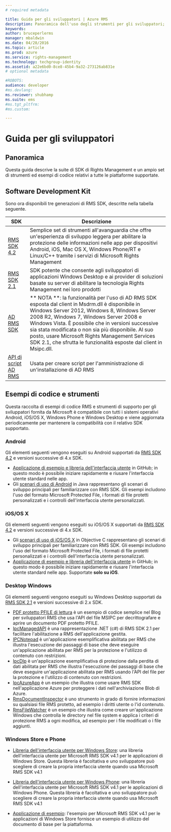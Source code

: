 ```yaml
---
# required metadata

title: Guida per gli sviluppatori | Azure RMS
description: Panoramica dell'uso degli strumenti per gli sviluppatori; SDK, librerie aggiuntive ed esempi di codice.
keywords:
author: bruceperlerms
manager: mbaldwin
ms.date: 04/28/2016
ms.topic: article
ms.prod: azure
ms.service: rights-management
ms.technology: techgroup-identity
ms.assetid: a22e6bd0-8ce8-45b4-9a32-273126ab831e
# optional metadata

#ROBOTS:
audience: developer
#ms.devlang:
ms.reviewer: shubhamp
ms.suite: ems
#ms.tgt_pltfrm:
#ms.custom:

---
```


# Guida per gli sviluppatori

## Panoramica ##
Questa guida descrive la suite di SDK di Rights Management e un ampio set di strumenti ed esempi di codice relativi a tutte le piattaforme supportate. 

## Software Development Kit ##
Sono ora disponibili tre generazioni di RMS SDK, descritte nella tabella seguente.

| SDK | Descrizione |
|------|---------|
| [RMS SDK 4.2](active-directory-rights-management-services-multi-platform-thin-client-sdk-portal.md) | Semplice set di strumenti all'avanguardia che offre un'esperienza di sviluppo leggera per abilitare la protezione delle informazioni nelle app per dispositivi Android, iOS, Mac OS X, Windows Phone/RT e Linux/C++ tramite i servizi di Microsoft Rights Management |
| [RMS SDK 2.1](microsoft-information-protection-and-control-client-portal.md) | SDK potente che consente agli sviluppatori di applicazioni Windows Desktop e ai provider di soluzioni basate su server di abilitare la tecnologia Rights Management nei loro prodotti|
|[AD RMS SDK](https://msdn.microsoft.com/en-us/library/cc530379(v=vs.85).aspx)|** NOTA **: la funzionalità per l'uso di AD RMS SDK esposta dal client in Msdrm.dll è disponibile in Windows Server 2012, Windows 8, Windows Server 2008 R2, Windows 7, Windows Server 2008 e Windows Vista. È possibile che in versioni successive sia stata modificata o non sia più disponibile. Al suo posto, usare Microsoft Rights Management Services SDK 2.1, che sfrutta le funzionalità esposte dal client in Msipc.dll.|
|[API di script AD RMS](https://msdn.microsoft.com/en-us/library/bb968797(v=vs.85).aspx)| Usata per creare script per l'amministrazione di un'installazione di AD RMS|

## Esempi di codice e strumenti
Questa raccolta di esempi di codice RMS e strumenti di supporto per gli sviluppatori fornita da Microsoft è compatibile con tutti i sistemi operativi Android, iOS/OS X, Windows Phone e Windows Desktop e viene aggiornata periodicamente per mantenere la compatibilità con il relativo SDK supportato.

### Android

Gli elementi seguenti vengono eseguiti su Android supportati da [RMS SDK 4.2](active-directory-rights-management-services-multi-platform-thin-client-sdk-portal.md) e versioni successive di 4.x SDK.

- [Applicazione di esempio e libreria dell'interfaccia utente](https://github.com/AzureAD/rms-sdk-ui-for-android) in GitHub; in questo modo è possibile iniziare rapidamente e riusare l'interfaccia utente standard nelle app.
- Gli [scenari di uso di Android](https://msdn.microsoft.com/en-us/library/dn758246(v=vs.85).aspx) in Java rappresentano gli scenari di sviluppo principali per familiarizzare con RMS SDK. Gli esempi includono l'uso del formato Microsoft Protected File, i formati di file protetti personalizzati e i controlli dell'interfaccia utente personalizzati.

### iOS/OS X

Gli elementi seguenti vengono eseguiti su iOS/OS X supportati da [RMS SDK 4.2](active-directory-rights-management-services-multi-platform-thin-client-sdk-portal.md) e versioni successive di 4.x SDK.

- Gli [scenari di uso di iOS/OS X](https://msdn.microsoft.com/en-us/library/dn758307(v=vs.85).aspx) in Objective C rappresentano gli scenari di sviluppo principali per familiarizzare con RMS SDK. Gli esempi includono l'uso del formato Microsoft Protected File, i formati di file protetti personalizzati e i controlli dell'interfaccia utente personalizzati.
- [Applicazione di esempio e libreria dell'interfaccia utente](https://github.com/AzureAD/rms-sdk-ui-for-ios) in GitHub; in questo modo è possibile iniziare rapidamente e riusare l'interfaccia utente standard nelle app. Supportate **solo su iOS**.

### Desktop Windows

Gli elementi seguenti vengono eseguiti su Windows Desktop supportati da [RMS SDK 2.1](microsoft-information-protection-and-control-client-portal.md) e versioni successive di 2.x SDK.

- [PDF protetto PFILE di lettura](https://blogs.msdn.microsoft.com/rms/2015/11/09/reading-a-pfile-protected-pdf/) è un esempio di codice semplice nel Blog per sviluppatori RMS che usa l'API del file MSIPC per decrittografare e aprire un documento PDF protetto PFILE.
- [IpcManagedAPI](https://github.com/Azure-Samples/active-directory-dotnet-rms) è una rappresentazione .NET (c#) di RMS SDK 2.1 per facilitare l'abilitazione a RMS dell'applicazione gestita.
- [IPCNotepad](https://code.msdn.microsoft.com/ipcnotepad-sample-f67dae80) è un'applicazione esemplificativa abilitata per RMS che illustra l'esecuzione dei passaggi di base che deve eseguire un'applicazione abilitata per RMS per la protezione e l'utilizzo di contenuto con restrizioni.
- [IpcDIp](https://github.com/Azure-Samples/active-directory-dotnet-rms) è un'applicazione esemplificativa di protezione dalla perdita di dati abilitata per RMS che illustra l'esecuzione dei passaggi di base che deve eseguire un'applicazione abilitata per RMS usando l'API del file per la protezione e l'utilizzo di contenuto con restrizioni.
- [IpcAzureApp](https://github.com/Azure-Samples/active-directory-dotnet-rms) è un esempio che illustra come usare RMS SDK nell'applicazione Azure per proteggere i dati nell'archiviazione Blob di Azure.
- [RmsDocumentInspector](https://github.com/Azure-Samples/active-directory-dotnet-rms) è uno strumento in grado di fornire informazioni su qualsiasi file RMS protetto, ad esempio i diritti utente o l'id contenuto.
- [RmsFileWatcher](https://github.com/Azure-Samples/active-directory-dotnet-rms) è un esempio che illustra come creare un'applicazione Windows che controlla le directory nel file system e applica i criteri di protezione RMS a ogni modifica, ad esempio per i file modificati o i file aggiunti.

### Windows Store e Phone

- [Libreria dell'interfaccia utente per Windows Store](https://github.com/AzureAD/rms-sdk-ui-for-windowsstore): una libreria dell'interfaccia utente per Microsoft RMS SDK v4.1 per le applicazioni di Windows Store. Questa libreria è facoltativa e uno sviluppatore può scegliere di creare la propria interfaccia utente quando usa Microsoft RMS SDK v4.1

- [Libreria dell'interfaccia utente per Windows Phone](https://github.com/AzureAD/rms-sdk-ui-for-winphone): una libreria dell'interfaccia utente per Microsoft RMS SDK v4.1 per le applicazioni di Windows Phone. Questa libreria è facoltativa e uno sviluppatore può scegliere di creare la propria interfaccia utente quando usa Microsoft RMS SDK v4.1

- [Applicazione di esempio](https://github.com/Azure-Samples/active-directory-dotnet-rms-windowsstore): l'esempio per Microsoft RMS SDK v4.1 per le applicazioni di Windows Store fornisce un esempio di utilizzo del documento di base per la piattaforma.


<!--HONumber=Apr16_HO4-->


